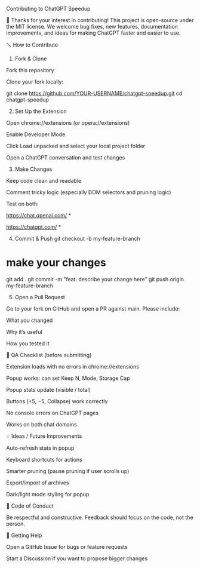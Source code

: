 Contributing to ChatGPT Speedup

🎉 Thanks for your interest in contributing! This project is open-source under the MIT license. We welcome bug fixes, new features, documentation improvements, and ideas for making ChatGPT faster and easier to use.

🪛 How to Contribute
1. Fork & Clone

Fork this repository

Clone your fork locally:

git clone https://github.com/YOUR-USERNAME/chatgpt-speedup.git
cd chatgpt-speedup

2. Set Up the Extension

Open chrome://extensions (or opera://extensions)

Enable Developer Mode

Click Load unpacked and select your local project folder

Open a ChatGPT conversation and test changes

3. Make Changes

Keep code clean and readable

Comment tricky logic (especially DOM selectors and pruning logic)

Test on both:

https://chat.openai.com/
*

https://chatgpt.com/
*

4. Commit & Push
git checkout -b my-feature-branch
# make your changes
git add .
git commit -m "feat: describe your change here"
git push origin my-feature-branch

5. Open a Pull Request

Go to your fork on GitHub and open a PR against main.
Please include:

What you changed

Why it’s useful

How you tested it

🧪 QA Checklist (before submitting)

 Extension loads with no errors in chrome://extensions

 Popup works: can set Keep N, Mode, Storage Cap

 Popup stats update (visible / total)

 Buttons (+5, −5, Collapse) work correctly

 No console errors on ChatGPT pages

 Works on both chat domains

💡 Ideas / Future Improvements

Auto-refresh stats in popup

Keyboard shortcuts for actions

Smarter pruning (pause pruning if user scrolls up)

Export/import of archives

Dark/light mode styling for popup

📜 Code of Conduct

Be respectful and constructive. Feedback should focus on the code, not the person.

🤝 Getting Help

Open a GitHub Issue for bugs or feature requests

Start a Discussion if you want to propose bigger changes